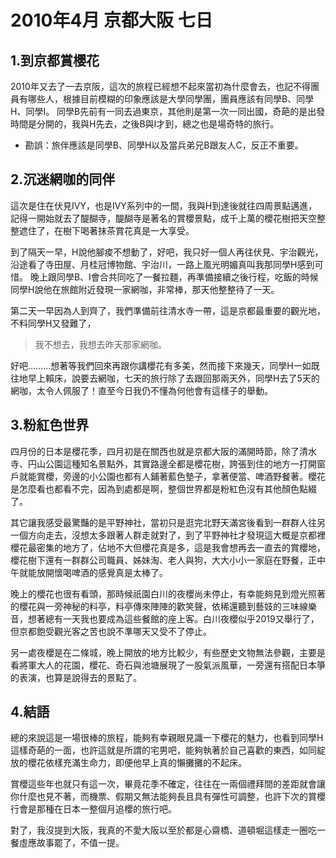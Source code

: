 # 2010年4月 京都大阪 七日

## 1.到京都賞櫻花
2010年又去了一去京阪，這次的旅程已經想不起來當初為什麼會去，也記不得團員有哪些人，根據目前模糊的印象應該是大學同學團，團員應該有同學B、同學H、同學I。
同學B先前有一同去過東京，其他則是第一次一同出國，奇葩的是出發時間是分開的，我與H先去，之後B與I才到，總之也是場奇特的旅行。

* 勘誤：旅伴應該是同學B、同學H以及當兵弟兄B跟友人C，反正不重要。

## 2.沉迷網咖的同伴
這次是住在伏見IVY，也是IVY系列中的一間，我與H到達後就往四周景點邁進，記得一開始就去了醍醐寺，醍醐寺是著名的賞櫻景點，成千上萬的櫻花樹把天空整整遮住了，在樹下喝著抹茶賞花真是一大享受。

到了隔天一早，H說他腳痠不想動了，好吧，我只好一個人再往伏見、宇治觀光，沿途看了寺田屋、月桂冠博物館、宇治川，一路上風光明媚真叫我那同學H感到可惜。
晚上跟同學B、I會合共同吃了一餐拉麵，再準備接續之後行程，吃飯的時候同學H說他在旅館附近發現一家網咖，非常棒，那天他整整待了一天。

第二天一早因為人到齊了，我們準備前往清水寺一帶，這是京都最重要的觀光地，不料同學H又發難了，

> 我不想去，我想去昨天那家網咖。

好吧.........想著等我們回來再跟你講櫻花有多美，然而接下來幾天，同學H一如既往地早上賴床，說要去網咖，七天的旅行除了去跟回那兩天外，同學H去了5天的網咖，太令人佩服了！直至今日我仍不懂為何他會有這樣子的舉動。

## 3.粉紅色世界
四月份的日本是櫻花季，四月初是在關西也就是京都大阪的滿開時節，除了清水寺、円山公園這種知名景點外，其實路邊全都是櫻花樹，誇張到住的地方一打開窗戶就能賞櫻，旁邊的小公園也都有人鋪著藍色墊子，拿著便當、啤酒野餐著。櫻花是怎麼看也都看不完，因為到處都是啊，整個世界都是粉紅色沒有其他顏色點綴了。

其它讓我感受最驚豔的是平野神社，當初只是逛完北野天滿宮後看到一群群人往另一個方向走去，沒想太多跟著人群走就對了，到了平野神社才發現這大概是京都裡櫻花最密集的地方了，佔地不大但櫻花真是多，這是我會想再去一直去的賞櫻地，櫻花樹下還有一群群公司職員、姊妹淘、老人與狗，大大小小一家庭在野餐，正中午就能放開懷喝啤酒的感覺真是太棒了。

晚上的櫻花也很有看頭，那時候祇園白川的夜櫻尚未停止，有幸能夠見到燈光照著的櫻花與一旁神秘的料亭，料亭傳來陣陣的歡笑聲，依稀還聽到藝妓的三味線樂音，想著總有一天我也要成為這些餐館的座上客。白川夜櫻似乎2019又舉行了，但京都飽受觀光客之苦也說不準哪天又受不了停止。

另一處夜櫻是在二條城，晚上開放的地方比較少，有些歷史文物無法參觀，主要是看將軍大人的花園，櫻花、奇石與池塘展現了一股氣派風華，一旁還有搭配日本箏的表演，也算是說得去的景點了。

## 4.結語
總的來說這是一場很棒的旅程，能夠有幸親眼見識一下櫻花的魅力，也看到同學H這樣奇葩的一面，也許這就是所謂的宅男吧，能夠執著於自己喜歡的東西，如同綻放的櫻花依樣充滿生命力，即便他早上真的懶攤攤的不起床。

賞櫻這些年也就只有這一次，畢竟花季不確定，往往在一兩個禮拜間的差距就會讓你什麼也見不著，而機票、假期又無法能夠長且具有彈性可調整，也許下次的賞櫻行會是那種在日本一整個月追櫻的旅行吧。

對了，我沒提到大阪，我真的不愛大阪以至於都是心齋橋、道頓堀這樣走一圈吃一餐虛應故事罷了，不值一提。
